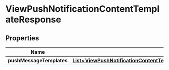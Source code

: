 

# ViewPushNotificationContentTemplateResponse


## Properties

Name | Type | Description | Notes
------------ | ------------- | ------------- | -------------
**pushMessageTemplates** | [**List&lt;ViewPushNotificationContentTemplateResponsePushMessageTemplates&gt;**](ViewPushNotificationContentTemplateResponsePushMessageTemplates.md) |  |  [optional]



